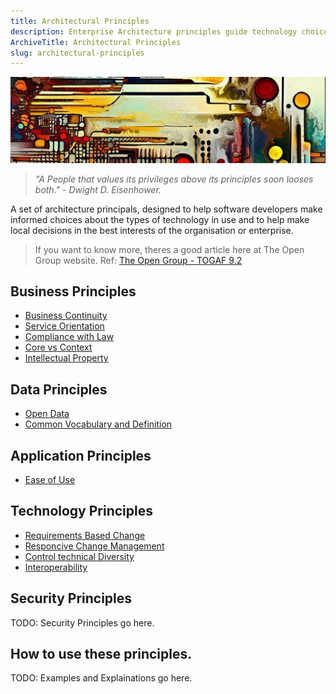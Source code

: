 ```yaml
---
title: Architectural Principles
description: Enterprise Architecture principles guide technology choices that align with the enterprise’s vision and goals.
ArchiveTitle: Architectural Principles
slug: architectural-principles
---
```

  
![An abstract header in the style of Van Gogh](/media/images/header01.png)

> *"A People that values its privileges above its principles soon looses both." - Dwight D. Eisenhower.*

A set of architecture principals, designed to help software developers make informed choices about the types of technology in use and to help make local decisions in the best interests of the organisation or enterprise.

>If you want to know more, theres a good article here at The Open Group website. Ref: [The Open Group - TOGAF 9.2](https://pubs.opengroup.org/architecture/togaf9-doc/arch/chap20.html)

## Business Principles

* [Business Continuity](xref:Business-Continuity)
* [Service Orientation](xref:Service-Orientation)
* [Compliance with Law](xref:Compliance-with-Law)
* [Core vs Context](xref:Core-vs-Context)
* [Intellectual Property](xref:Intellectual-Property)

## Data Principles

* [Open Data](xref:Open-Data)
* [Common Vocabulary and Definition](xref:Common-Vocabulary)

## Application Principles

* [Ease of Use](xref:Ease-Of-Use)

## Technology Principles

* [Requirements Based Change](xref:Requirements-Based-Change)
* [Responcive Change Management](xref:Responsive-Change-Management)
* [Control technical Diversity](xref:Control-technical-Diversity)
* [Interoperability](xref:Interoperability)

## Security Principles

TODO: Security Principles go here.

## How to use these principles.

TODO: Examples and Explainations go here.
